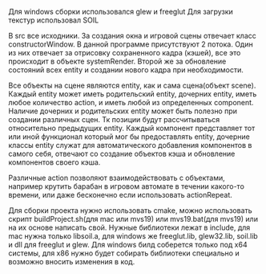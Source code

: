 Для windows сборки использовался glew и freeglut
Для загрузки текстур использовал SOIL

В src все исходники.
За создания окна и игровой сцены отвечает класс constructorWindow.
В данной программе присутствуют 2 потока. Один из них отвечает за отрисовку сохраненного кадра (кэшей), все это происходит в объекте systemRender. Второй же за обновление состояний всех entity и создании нового кадра при необходимости.

Все объекты на сцене являются entity, как и сама сцена(объект scene). Каждый entity может иметь родительский entity, дочерних entity, иметь любое количество action, и иметь любой из определенных component.
Наличие дочерних и родительских entity может быть полезно при создании различных сцен. Тк позиции будут рассчитываться относительно предыдущих entity.
Каждый компонент представляет тот или иной функционал который мог бы предоставлять entity, дочерние классы entity служат для автоматического добавления компонентов в самого себя, отвечают со создание объектов кэша и обновление компонентов своего кэша.

Различные action позволяют взаимодействовать с объектами, например крутить барабан в игровом автомате в течении какого-то времени, или даже бесконечно если использовать actionRepeat.

Для сборки проекта нужно использовать cmake, можно использовать скрипт buildProject.sh(для mac или mvs19) или mvs19.bat(для mvs19) или на их основе написать свой. Нужные библиотеки лежат в include, для mac нужна только libsoil.a, для windows же freeglut.lib, glew32.lib, soil.lib и dll для freeglut и glew. Для windows билд соберется только под x64 системы, для x86 нужно будет собирать библиотеки специально и возможно вносить изменения в код.
